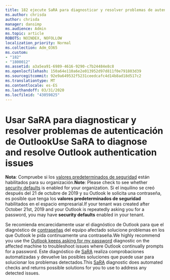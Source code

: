 ```yaml
---
title: 182 ejecute SaRA para diagnosticar y resolver problemas de autenticación de Outlook.
ms.author: chrisda
author: chrisda
manager: dansimp
ms.audience: Admin
ms.topic: article
ROBOTS: NOINDEX, NOFOLLOW
localization_priority: Normal
ms.collection: Adm_O365
ms.custom:
- "182"
- "1800012"
ms.assetid: a3a5ea91-6989-4616-9290-c7b24484e8c8
ms.openlocfilehash: 150a64e110a6e2e013952d97d811f0e791803d39
ms.sourcegitcommit: 92e9a649532f5231ceedcafc4d14b8ad18d517c2
ms.translationtype: MT
ms.contentlocale: es-ES
ms.lasthandoff: 03/31/2020
ms.locfileid: "43059825"
---
```

# <a name="use-sara-to-diagnose-and-resolve-outlook-authentication-issues"></a><span data-ttu-id="bed0c-102">Usar SaRA para diagnosticar y resolver problemas de autenticación de Outlook</span><span class="sxs-lookup"><span data-stu-id="bed0c-102">Use SaRA to diagnose and resolve Outlook authentication issues</span></span>

<span data-ttu-id="bed0c-103">**Nota**: Compruebe si los [valores predeterminados de seguridad](http://aka.ms/securitydefaults) están habilitados para su organización.</span><span class="sxs-lookup"><span data-stu-id="bed0c-103">**Note**: Please check to see whether [security defaults](http://aka.ms/securitydefaults) is enabled for your organization.</span></span> <span data-ttu-id="bed0c-104">Si el inquilino se creó después del 21 de octubre de 2019 y su Outlook le solicita una contraseña, es posible que tenga los **valores predeterminados de seguridad** habilitados en el espacio empresarial.</span><span class="sxs-lookup"><span data-stu-id="bed0c-104">If your tenant was created after October 21st, 2019 and your Outlook is repeatedly asking you for a password, you may have **security defaults** enabled in your tenant.</span></span>

<span data-ttu-id="bed0c-105">Se recomienda encarecidamente usar el diagnóstico de Outlook para que el diagnóstico de [contraseñas](https://aka.ms/SaRA-OutlookPwdPrompt-Alchemy) del equipo afectado solucione problemas en los que Outlook le pida continuamente una contraseña.</span><span class="sxs-lookup"><span data-stu-id="bed0c-105">We highly recommend you use the [Outlook keeps asking for my password](https://aka.ms/SaRA-OutlookPwdPrompt-Alchemy) diagnostic on the affected machine to troubleshoot issues where Outlook continually prompts for a password.</span></span> <span data-ttu-id="bed0c-106">Este diagnóstico de [SaRA](https://diagnostics.office.com/#/) realiza comprobaciones automatizadas y devuelve las posibles soluciones que puede usar para solucionar los problemas detectados.</span><span class="sxs-lookup"><span data-stu-id="bed0c-106">This [SaRA](https://diagnostics.office.com/#/) diagnostic does automated checks and returns possible solutions for you to use to address any detected issues.</span></span>

